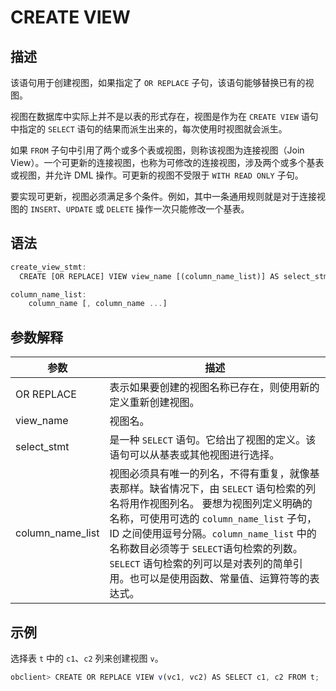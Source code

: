 CREATE VIEW
================================



描述
-----------------------

该语句用于创建视图，如果指定了 `OR REPLACE` 子句，该语句能够替换已有的视图。

视图在数据库中实际上并不是以表的形式存在，视图是作为在 `CREATE VIEW` 语句中指定的 `SELECT` 语句的结果而派生出来的，每次使用时视图就会派生。

如果 `FROM` 子句中引用了两个或多个表或视图，则称该视图为连接视图（Join View）。一个可更新的连接视图，也称为可修改的连接视图，涉及两个或多个基表或视图，并允许 DML 操作。可更新的视图不受限于 `WITH READ ONLY` 子句。

要实现可更新，视图必须满足多个条件。例如，其中一条通用规则就是对于连接视图的 `INSERT`、`UPDATE` 或 `DELETE` 操作一次只能修改一个基表。

语法
-----------------------

```javascript
create_view_stmt:
  CREATE [OR REPLACE] VIEW view_name [(column_name_list)] AS select_stmt;

column_name_list:
    column_name [, column_name ...]
```



参数解释
-------------------------



|      **参数**      |                                                                                                                      **描述**                                                                                                                       |
|------------------|---------------------------------------------------------------------------------------------------------------------------------------------------------------------------------------------------------------------------------------------------|
| OR REPLACE       | 表示如果要创建的视图名称已存在，则使用新的定义重新创建视图。                                                                                                                                                                                                                    |
| view_name        | 视图名。                                                                                                                                                                                                                                              |
| select_stmt      | 是一种 `SELECT` 语句。它给出了视图的定义。该语句可以从基表或其他视图进行选择。                                                                                                                                                                                                      |
| column_name_list | 视图必须具有唯一的列名，不得有重复，就像基表那样。缺省情况下，由 `SELECT` 语句检索的列名将用作视图列名。 要想为视图列定义明确的名称，可使用可选的 `column_name_list` 子句，ID 之间使用逗号分隔。`column_name_list` 中的名称数目必须等于 `SELECT`语句检索的列数。 `SELECT` 语句检索的列可以是对表列的简单引用。也可以是使用函数、常量值、运算符等的表达式。 |



示例
-----------------------

选择表 `t` 中的 `c1`、`c2` 列来创建视图 `v`。

```javascript
obclient> CREATE OR REPLACE VIEW v(vc1, vc2) AS SELECT c1, c2 FROM t;
```
